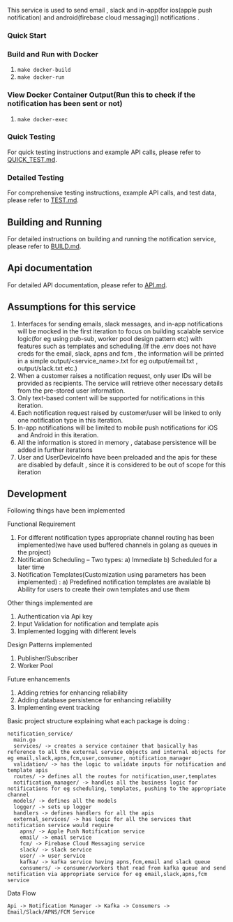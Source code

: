 This service is used to send email , slack and in-app(for ios(apple push notification) and android(firebase cloud messaging)) notifications .

### Quick Start

### Build and Run with Docker
1. `make docker-build`
2. `make docker-run`

### View Docker Container Output(Run this to check if the notification has been sent or not)
1. `make docker-exec`

### Quick Testing

For quick testing instructions and example API calls, please refer to [QUICK_TEST.md](QUICK_TEST.md).

### Detailed Testing

For comprehensive testing instructions, example API calls, and test data, please refer to [TEST.md](TEST.md). 

## Building and Running

For detailed instructions on building and running the notification service, please refer to [BUILD.md](BUILD.md).

## Api documentation 

For detailed API documentation, please refer to [API.md](API.md).

## Assumptions for this service

1. Interfaces for sending emails, slack messages, and in-app notifications will be mocked in the first iteration to focus on building scalable service logic(for eg using pub-sub, worker pool design pattern etc) with features such as templates and scheduling.(If the .env does not have creds for the email, slack, apns and fcm , the information will be printed in a simple output/<service_name>.txt for eg output/email.txt , output/slack.txt etc.)
2. When a customer raises a notification request, only user IDs will be provided as recipients. The service will retrieve other necessary details from the pre-stored user information.
3. Only text-based content will be supported for notifications in this iteration.
4. Each notification request raised by customer/user will be linked to only one notification type in this iteration.
5. In-app notifications will be limited to mobile push notifications for iOS and Android in this iteration.
6. All the information is stored in memory , database persistence will be added in further iterations
7. User and UserDeviceInfo have been preloaded and the apis for these are disabled by default , since it is considered to be out of scope for this iteration

## Development

Following things have been implemented 

Functional Requirement
1. For different notification types appropriate channel routing has been implemented(we have used buffered channels in golang as queues in the project)
2. Notification Scheduling – Two types:
    a) Immediate
    b) Scheduled for a later time
3. Notification Templates(Customization using parameters has been implemented) :
    a) Predefined notification templates are available 
    b) Ability for users to create their own templates and use them

Other things implemented are
1. Authentication via Api key
2. Input Validation for notification and template apis
3. Implemented logging with different levels 

Design Patterns implemented
1. Publisher/Subscriber
2. Worker Pool

Future enhancements 
1. Adding retries for enhancing reliability
2. Adding database persistence for enhancing reliability
3. Implementing event tracking 

Basic project structure explaining what each package is doing :

```
notification_service/
  main.go
  services/ -> creates a service container that basically has reference to all the external service objects and internal objects for eg email,slack,apns,fcm,user,consumer, notification_manager
  validation/ -> has the logic to validate inputs for notification and template apis
  routes/ -> defines all the routes for notification,user,templates
  notification_manager/ -> handles all the business logic for notifications for eg scheduling, templates, pushing to the appropriate channel
  models/ -> defines all the models
  logger/ -> sets up logger 
  handlers -> defines handlers for all the apis
  external_services/ -> has logic for all the services that notification service would require
    apns/ -> Apple Push Notification service
    email/ -> email service
    fcm/ -> Firebase Cloud Messaging service
    slack/ -> slack service
    user/ -> user service 
    kafka/ -> kafka service having apns,fcm,email and slack queue
    consumers/ -> consumer/workers that read from kafka queue and send notification via appropriate service for eg email,slack,apns,fcm service
```

Data Flow

```
Api -> Notification Manager -> Kafka -> Consumers -> Email/Slack/APNS/FCM Service
```